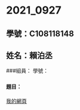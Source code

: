 # 2021_0927

## 學號：C108118148
## 姓名：賴泊丞

###組員：   學號：
###


#### 題目：


[我的網頁](https://www.nkust.edu.tw/)

